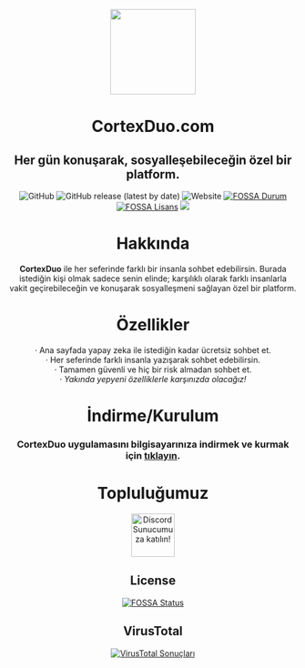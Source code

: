 <div align="center">

<img src="https://media.discordapp.net/attachments/965323927448600626/1012840932216942692/unknown.png" width="150px" draggable="false"><br>

# CortexDuo.com

## Her gün konuşarak, sosyalleşebileceğin özel bir platform.

![GitHub](https://img.shields.io/github/license/pudochu/cortexduo?style=for-the-badge)
![GitHub release (latest by date)](https://img.shields.io/github/v/release/pudochu/cortexduo?label=Application&style=for-the-badge)
![Website](https://img.shields.io/website?down_message=offline&label=CortexDuo.com&style=for-the-badge&up_message=online&url=https%3A%2F%2Fcortexduo.com)
[![FOSSA Durum](https://app.fossa.io/api/projects/git%2Bgithub.com%2FPudochu%2Fcortexduo.svg?type=badge_shield)](https://app.fossa.io/projects/git%2Bgithub.com%2FPudochu%2Fcortexduo?ref=badge_shield)
[![FOSSA Lisans](https://app.fossa.com/api/projects/git%2Bgithub.com%2FPudochu%2Fcortexduo.svg?type=shield)](https://app.fossa.com/api/projects/git%2Bgithub.com%2FPudochu%2Fcortexduo.svg?type=shield)
<img src="https://media.discordapp.net/attachments/965323927448600626/1012840031666315344/CortexDuoBANNER.png" draggable="false"><br>

# Hakkında

**CortexDuo** ile her seferinde farklı bir insanla sohbet edebilirsin. Burada istediğin kişi olmak sadece senin elinde; karşılıklı olarak farklı insanlarla vakit geçirebileceğin ve konuşarak sosyalleşmeni sağlayan özel bir platform.

# Özellikler

· Ana sayfada yapay zeka ile istediğin kadar ücretsiz sohbet et.<br>
· Her seferinde farklı insanla yazışarak sohbet edebilirsin.<br>
· Tamamen güvenli ve hiç bir risk almadan sohbet et.<br>
· _Yakında yepyeni özelliklerle karşınızda olacağız!_

# İndirme/Kurulum

### CortexDuo uygulamasını bilgisayarınıza indirmek ve kurmak için [**tıklayın**]().

# Topluluğumuz

  <div>
    <a target="_blank" href="https://discord.gg/cortex" title="Discord Sunucumuza katılın!">
		<img  src="https://discordapp.com/api/guilds/601507624902590504/widget.png?style=banner2" height="76px" draggable="false" alt="Discord Sunucumuza katılın!">
    </a>
  </div>

## License
	

[![FOSSA Status](https://app.fossa.io/api/projects/git%2Bgithub.com%2FPudochu%2Fcortexduo.svg?type=large)](https://app.fossa.io/projects/git%2Bgithub.com%2FPudochu%2Fcortexduo?ref=badge_large)


## VirusTotal


[![VirusTotal Sonuçları](https://media.discordapp.net/attachments/965323927448600626/1012851690904494150/Screenshot_25.png)](https://www.virustotal.com/gui/file/24fa0a35671d3f8f95536a76097bfe3051bb77a0b103c6275305a773270f4e70)
